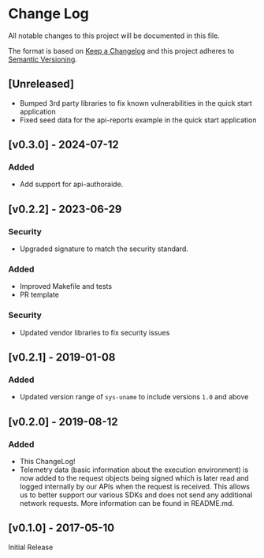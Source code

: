 # Change Log

All notable changes to this project will be documented in this file.

The format is based on [Keep a Changelog](http://keepachangelog.com/en/1.0.0/)
and this project adheres to [Semantic Versioning](http://semver.org/spec/v2.0.0.html).

## [Unreleased]

- Bumped 3rd party libraries to fix known vulnerabilities in the quick start application
- Fixed seed data for the api-reports example in the quick start application  

## [v0.3.0] - 2024-07-12
### Added
- Add support for api-authoraide.

## [v0.2.2] - 2023-06-29
### Security
- Upgraded signature to match the security standard.

### Added

- Improved Makefile and tests
- PR template

### Security
- Updated vendor libraries to fix security issues

## [v0.2.1] - 2019-01-08
### Added

- Updated version range of `sys-uname` to include versions `1.0` and above

## [v0.2.0] - 2019-08-12
### Added

- This ChangeLog!
- Telemetry data (basic information about the execution environment) is now added to the request objects being signed which is later read and logged internally by our APIs when the request is received. This allows us to better support our various SDKs and does not send any additional network requests. More information can be found in README.md.

## [v0.1.0] - 2017-05-10
Initial Release
